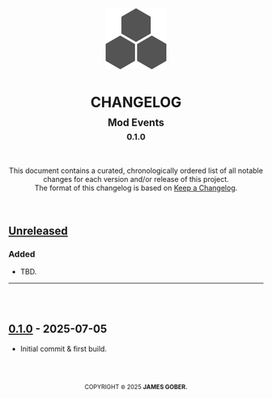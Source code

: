 <div align="center" id="top">
    <img width="120px" height="auto" src="https://raw.githubusercontent.com/jamesgober/jamesgober/main/media/icons/hexagon-3.svg" alt="Triple Hexagon">
    <h1>
        <strong>CHANGELOG</strong>
        <sup>
            <br><sub>Mod Events</sub><br>
            <sup><suP>0.1.0</sup></sup>
        </sup>
    </h1>
</div>
<!-- 
/////////// END HEADER
#######################################################################################################
/////////// BEGIN BODY -->
<div align="center">
    This document contains a curated, chronologically ordered list of all notable changes for each version and/or release of this project. 
    <br>
    The format of this changelog is based on <a href="https://keepachangelog.com/en/1.1.0/">Keep a Changelog</a>.
    <br><br><br>
</div>

## [Unreleased]
<div>
    <h3>Added</h3>
    <ul>
        <li>TBD.</li>
    </ul>
    <hr><br><br>
<div>

<!-- 0.1.0
============================================
Initial Commit
============================================-->
## [0.1.0] - 2025-07-05 
<div>
    <ul>    
        <li>Initial commit &amp; first build.</li>
    </ul>
<div>


<!--
/////////// BEGIN FOOTER
####################################################################################################### -->
[unreleased]: https://github.com/jamesgober/mod-cli/compare/v0.1.0...HEAD
<!-- 
============================================================================
VERSIONS
============================================================================ -->

<!-- 
POST-RELEASE/STABLE GOES HERE
-->


<!--
 PRE-RELEASE =========================================================== -->
[0.5.0]: https://github.com/jamesgober/mod-cli/compare/v0.4.0...v0.5.0
[0.4.0]: https://github.com/jamesgober/mod-cli/compare/v0.3.8...v0.4.0
[0.3.8]: https://github.com/jamesgober/mod-cli/compare/v0.3.0...v0.3.8
[0.3.0]: https://github.com/jamesgober/mod-cli/compare/v0.2.0...v0.3.0
[0.2.0]: https://github.com/jamesgober/mod-cli/compare/v0.1.0...v0.2.0
[0.1.0]: https://github.com/jamesgober/mod-events/compare/v0.1.0...HEAD


<!--#######################################################################################################
:: COPYRIGHT
============================================================================ -->
<div align="center">
  <br>
  <h2></h2>
  <sup>COPYRIGHT <small>&copy;</small> 2025 <strong>JAMES GOBER.</strong></sup>
</div>